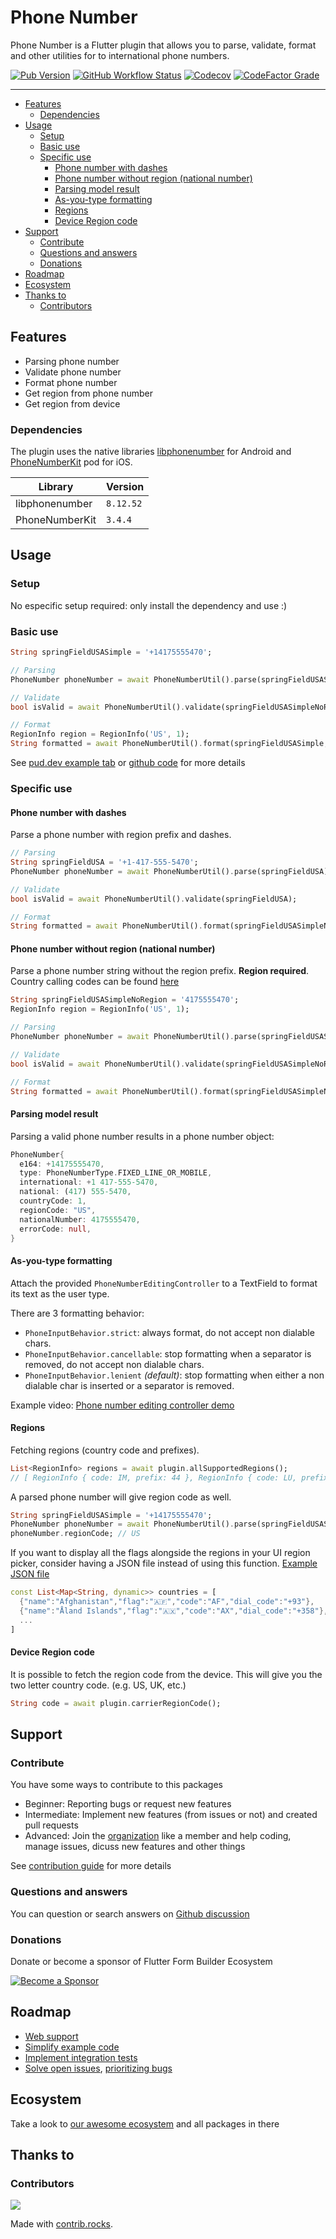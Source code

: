 # Phone Number

Phone Number is a Flutter plugin that allows you to parse, validate, format and other utilities for to international phone numbers.

[![Pub Version](https://img.shields.io/pub/v/phone_number?logo=flutter&style=for-the-badge)](https://pub.dev/packages/phone_number)
[![GitHub Workflow Status](https://img.shields.io/github/actions/workflow/status/flutter-form-builder-ecosystem/phone_number/base.yaml?branch=main&logo=github&style=for-the-badge)](https://github.com/flutter-form-builder-ecosystem/phone_number/actions/workflows/base.yaml)
[![Codecov](https://img.shields.io/codecov/c/github/flutter-form-builder-ecosystem/phone_number?logo=codecov&style=for-the-badge)](https://codecov.io/gh/flutter-form-builder-ecosystem/phone_number/)
[![CodeFactor Grade](https://img.shields.io/codefactor/grade/github/flutter-form-builder-ecosystem/phone_number?logo=codefactor&style=for-the-badge)](https://www.codefactor.io/repository/github/flutter-form-builder-ecosystem/phone_number)
___

- [Features](#features)
  - [Dependencies](#dependencies)
- [Usage](#usage)
  - [Setup](#setup)
  - [Basic use](#basic-use)
  - [Specific use](#specific-use)
    - [Phone number with dashes](#phone-number-with-dashes)
    - [Phone number without region (national number)](#phone-number-without-region-national-number)
    - [Parsing model result](#parsing-model-result)
    - [As-you-type formatting](#as-you-type-formatting)
    - [Regions](#regions)
    - [Device Region code](#device-region-code)
- [Support](#support)
  - [Contribute](#contribute)
  - [Questions and answers](#questions-and-answers)
  - [Donations](#donations)
- [Roadmap](#roadmap)
- [Ecosystem](#ecosystem)
- [Thanks to](#thanks-to)
  - [Contributors](#contributors)

## Features

- Parsing phone number
- Validate phone number
- Format phone number
- Get region from phone number
- Get region from device

### Dependencies

The plugin uses the native libraries [libphonenumber](https://github.com/google/libphonenumber) for Android and [PhoneNumberKit](https://github.com/marmelroy/PhoneNumberKit) pod for iOS.

| Library        | Version   |
| -------------- | --------- |
| libphonenumber | `8.12.52` |
| PhoneNumberKit | `3.4.4`   |

## Usage

### Setup

No especific setup required: only install the dependency and use :)

### Basic use

```dart
String springFieldUSASimple = '+14175555470';

// Parsing
PhoneNumber phoneNumber = await PhoneNumberUtil().parse(springFieldUSASimpleNoRegion, regionCode: region.code);

// Validate
bool isValid = await PhoneNumberUtil().validate(springFieldUSASimpleNoRegion, regionCode: region.code);

// Format
RegionInfo region = RegionInfo('US', 1);
String formatted = await PhoneNumberUtil().format(springFieldUSASimple, region.code); // +1 (417) 555-5470
```

See [pud.dev example tab](https://pub.dev/packages/phone_number/example) or [github code](example/lib/main.dart) for more details

### Specific use

#### Phone number with dashes

Parse a phone number with region prefix and dashes.

```dart
// Parsing
String springFieldUSA = '+1-417-555-5470';
PhoneNumber phoneNumber = await PhoneNumberUtil().parse(springFieldUSA);

// Validate
bool isValid = await PhoneNumberUtil().validate(springFieldUSA);

// Format
String formatted = await PhoneNumberUtil().format(springFieldUSASimpleNoRegion, region.code); // +1 (417) 555-5470
```

#### Phone number without region (national number)

Parse a phone number string without the region prefix. **Region required**. Country calling codes can be found [here](https://en.wikipedia.org/wiki/List_of_country_calling_codes)

```dart
String springFieldUSASimpleNoRegion = '4175555470';
RegionInfo region = RegionInfo('US', 1);

// Parsing
PhoneNumber phoneNumber = await PhoneNumberUtil().parse(springFieldUSASimpleNoRegion, region: region);

// Validate
bool isValid = await PhoneNumberUtil().validate(springFieldUSASimpleNoRegion, region: region.code);

// Format
String formatted = await PhoneNumberUtil().format(springFieldUSASimpleNoRegion, region.code); // (417) 555-5470
```

#### Parsing model result

Parsing a valid phone number results in a phone number object:

```dart
PhoneNumber{
  e164: +14175555470,
  type: PhoneNumberType.FIXED_LINE_OR_MOBILE,
  international: +1 417-555-5470,
  national: (417) 555-5470,
  countryCode: 1,
  regionCode: "US",
  nationalNumber: 4175555470,
  errorCode: null,
}
```

#### As-you-type formatting

Attach the provided `PhoneNumberEditingController` to a TextField to format its text as the user type.

There are 3 formatting behavior:

- `PhoneInputBehavior.strict`: always format, do not accept non dialable chars.
- `PhoneInputBehavior.cancellable`: stop formatting when a separator is removed, do not accept non dialable chars.
- `PhoneInputBehavior.lenient` _(default)_: stop formatting when either a non dialable char is inserted or a separator is removed.

Example video: [Phone number editing controller demo](http://www.youtube.com/watch?v=rlLGVXCi-2Y)

#### Regions

Fetching regions (country code and prefixes).

```dart
List<RegionInfo> regions = await plugin.allSupportedRegions();
// [ RegionInfo { code: IM, prefix: 44 }, RegionInfo { code: LU, prefix: 352 }, ... ]
```

A parsed phone number will give region code as well.

```dart
String springFieldUSASimple = '+14175555470';
PhoneNumber phoneNumber = await PhoneNumberUtil().parse(springFieldUSASimple);
phoneNumber.regionCode; // US
```

If you want to display all the flags alongside the regions in your UI region picker, consider having a JSON file instead of using this function. [Example JSON file](https://gist.githubusercontent.com/DmytroLisitsyn/1c31186e5b66f1d6c52da6b5c70b12ad/raw/01b1af9b267471818f4f8367852bd4a2814cbae6/country_dial_info.json)

```dart
const List<Map<String, dynamic>> countries = [
  {"name":"Afghanistan","flag":"🇦🇫","code":"AF","dial_code":"+93"},
  {"name":"Åland Islands","flag":"🇦🇽","code":"AX","dial_code":"+358"},
  ...
]
```

#### Device Region code

It is possible to fetch the region code from the device. This will give you the two letter country code. (e.g. US, UK, etc.)

```dart
String code = await plugin.carrierRegionCode();
```

## Support

### Contribute

You have some ways to contribute to this packages

- Beginner: Reporting bugs or request new features
- Intermediate: Implement new features (from issues or not) and created pull requests
- Advanced: Join the [organization](#ecosystem) like a member and help coding, manage issues, dicuss new features and other things

 See [contribution guide](https://github.com/flutter-form-builder-ecosystem/.github/blob/main/CONTRIBUTING.md) for more details

### Questions and answers

You can question or search answers on [Github discussion](https://github.com/flutter-form-builder-ecosystem/phone_number/discussions)

### Donations

Donate or become a sponsor of Flutter Form Builder Ecosystem

[![Become a Sponsor](https://opencollective.com/flutter-form-builder-ecosystem/tiers/sponsor.svg?avatarHeight=56)](https://opencollective.com/flutter-form-builder-ecosystem)

## Roadmap

- [Web support](https://github.com/flutter-form-builder-ecosystem/phone_number/issues/44)
- [Simplify example code](https://github.com/flutter-form-builder-ecosystem/phone_number/issues/79)
- [Implement integration tests](https://github.com/flutter-form-builder-ecosystem/phone_number/issues/74)
- [Solve open issues](https://github.com/flutter-form-builder-ecosystem/phone_number/issues), [prioritizing bugs](https://github.com/flutter-form-builder-ecosystem/phone_number/labels/bug)

## Ecosystem

Take a look to [our awesome ecosystem](https://github.com/flutter-form-builder-ecosystem) and all packages in there

## Thanks to

### Contributors

<a href="https://github.com/flutter-form-builder-ecosystem/phone_number/graphs/contributors">
  <img src="https://contrib.rocks/image?repo=flutter-form-builder-ecosystem/phone_number" />
</a>

Made with [contrib.rocks](https://contrib.rocks).
